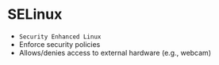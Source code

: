 # SELinux

- `Security Enhanced Linux`
- Enforce security policies
- Allows/denies access to external hardware (e.g., webcam)

